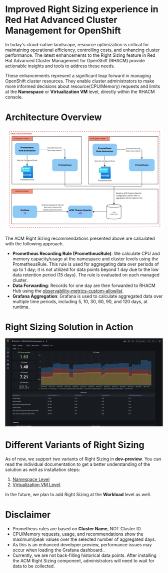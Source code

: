 # Improved Right Sizing experience in Red Hat Advanced Cluster Management for OpenShift

In today's cloud-native landscape, resource optimization is critical for maintaining operational efficiency, controlling costs, and enhancing cluster performance. The latest enhancements to the Right Sizing feature in Red Hat Advanced Cluster Management for OpenShift (RHACM) provide actionable insights and tools to address these needs.

These enhancements represent a significant leap forward in managing OpenShift cluster resources. They enable cluster administrators to make more informed decisions about resource(CPU/Memory) requests and limits at the **Namespace** or **Virtualization VM** level, directly within the RHACM console.

# Architecture Overview 

![ACM Right Sizing Architecture Overview](./data-assets/images/enhanced-dev-preview-architecture.jpg)



The ACM Right Sizing recommendations presented above are calculated with the following approach.
* **Prometheus Recording Rule (PrometheusRule)**: We calculate CPU and memory capacity/usage at the namespace and cluster levels using the PrometheusRule. This rule is used for aggregating data over periods of up to 1 day; it is not utilized for data points beyond 1 day due to the low data retention period (15 days). The rule is evaluated on each managed cluster.
* **Data Forwarding**: Records for one day are then forwarded to RHACM Hub using the [observability-metrics-custom-allowlist](https://docs.redhat.com/en/documentation/red_hat_advanced_cluster_management_for_kubernetes/2.12/html-single/observability/index#creating-custom-rules).
* **Grafana Aggregation**: Grafana is used to calculate aggregated data over multiple time periods, including 5, 10, 30, 60, 90, and 120 days, at runtime.


# Right Sizing Solution in Action

![ACM Right Sizing Grafana dashboard](./data-assets/rs-namespace/images/grafana-overview.png)

# Different Variants of Right Sizing 

As of now, we support two variants of Right Sizing in **dev-preview**. You can read the individual documentation to get a better understanding of the solution as well as installation steps:
1. [Namespace Level](./docs/rs-namespace/overview.md) 
2. [Virtualization VM Level](./docs/rs-virtualization/). 

In the future, we plan to add Right Sizing at the **Workload** level as well. 


# Disclaimer
* Prometheus rules are based on **Cluster Name**, NOT Cluster ID.
* CPU/Memory requests, usage, and recommendations show the maximum/peak values over the selected number of aggregated days.
* As this is an enhanced developer preview, performance issues may occur when loading the Grafana dashboard..
* Currently, we are not back-filling historical data points. After installing the ACM Right Sizing component, administrators will need to wait for data to be collected.

